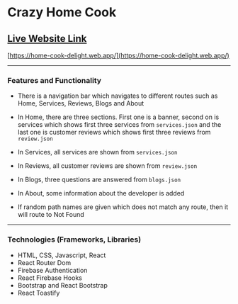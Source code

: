 # Crazy Home Cook

## [Live Website Link](https://home-cook-delight.web.app/)
[https://home-cook-delight.web.app/](https://home-cook-delight.web.app/)

--------------
### Features and Functionality
* There is a navigation bar which navigates to different routes such as Home, Services, Reviews, Blogs and About

* In Home, there are three sections. First one is a banner, second on is services which shows first three services from `services.json` and the last one is customer reviews which shows first three reviews from `review.json`

* In Services, all services are shown from `services.json`

* In Reviews, all customer reviews are shown from `review.json`

* In Blogs, three questions are answered from `blogs.json`

* In About, some information about the developer is added

* If random path names are given which does not match any route, then it will route to Not Found

--------------
### Technologies (Frameworks, Libraries)
* HTML, CSS, Javascript, React
* React Router Dom
* Firebase Authentication
* React Firebase Hooks
* Bootstrap and React Bootstrap
* React Toastify